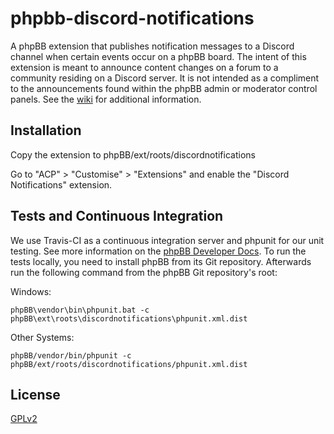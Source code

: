 # phpbb-discord-notifications

A phpBB extension that publishes notification messages to a Discord channel when certain events occur on a phpBB board. The intent of this extension is meant to announce content changes on a forum to a community residing on a Discord server. It is not intended as a compliment to the announcements found within the phpBB admin or moderator control panels. See the [wiki](https://github.com/rootslinux/phpbb-discord-notifications/wiki) for additional information.

## Installation

Copy the extension to phpBB/ext/roots/discordnotifications

Go to "ACP" > "Customise" > "Extensions" and enable the "Discord Notifications" extension.

## Tests and Continuous Integration

We use Travis-CI as a continuous integration server and phpunit for our unit testing. See more information on the [phpBB Developer Docs](https://area51.phpbb.com/docs/dev/31x/testing/index.html).
To run the tests locally, you need to install phpBB from its Git repository. Afterwards run the following command from the phpBB Git repository's root:

Windows:

    phpBB\vendor\bin\phpunit.bat -c phpBB\ext\roots\discordnotifications\phpunit.xml.dist

Other Systems:

    phpBB/vendor/bin/phpunit -c phpBB/ext/roots/discordnotifications/phpunit.xml.dist

## License

[GPLv2](license.txt)
